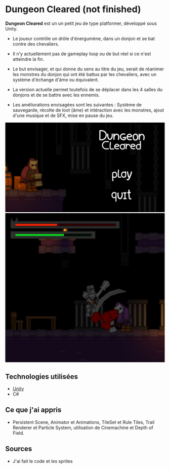 # Dungeon Cleared (not finished)

**Dungeon Cleared** est un un petit jeu de type platformer, développé sous Unity. 
- Le joueur contrôle un drôle d'énergumène, dans un donjon et se bat contre des chevaliers.
- Il n'y actuellement pas de gameplay loop ou de but réel si ce n'est atteindre la fin.
- Le but envisager, et qui donne du sens au titre du jeu, serait de réanimer les monstres du donjon qui ont été battus par les chevaliers, avec un système d'échange d'âme ou équivalent.

- La version actuelle permet toutefois de se déplacer dans les 4 salles du donjons et de se battre avec les ennemis.
- Les améliorations envisagées sont les suivantes : Système de sauvegarde, récolte de loot (âme) et intéraction avec les monstres, ajout d'une musique et de SFX, mise en pause du jeu.

![pic 1](menu.png)
![pic 2](combat.png)

## Technologies utilisées

- [Unity](https://unity.com/)
- C#

## Ce que j'ai appris

- Persistent Scene, Animator et Animations, TileSet et Rule Tiles, Trail Renderer et Particle System, utilisation de Cinemachine et Depth of Field.
  
## Sources

- J'ai fait le code et les sprites
